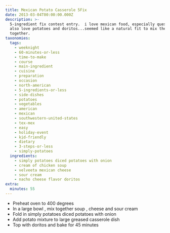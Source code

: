 ```yaml
---
title: Mexican Potato Casserole 5Fix
date: 2013-03-04T00:00:00.000Z
description: >-
  5-ingredient fix contest entry.  i love mexican food, especially queso.  i
  also love potatoes and doritos...seemed like a natural fit to mix them all
  together.
taxonomies:
  tags:
    - weeknight
    - 60-minutes-or-less
    - time-to-make
    - course
    - main-ingredient
    - cuisine
    - preparation
    - occasion
    - north-american
    - 5-ingredients-or-less
    - side-dishes
    - potatoes
    - vegetables
    - american
    - mexican
    - southwestern-united-states
    - tex-mex
    - easy
    - holiday-event
    - kid-friendly
    - dietary
    - 3-steps-or-less
    - simply-potatoes
  ingredients:
    - simply potatoes diced potatoes with onion
    - cream of chicken soup
    - velveeta mexican cheese
    - sour cream
    - nacho cheese flavor doritos
extra:
  minutes: 55
---
```

 - Preheat oven to 400 degrees
 - In a large bowl , mix together soup , cheese and sour cream
 - Fold in simply potatoes diced potatoes with onion
 - Add potato mixture to large greased casserole dish
 - Top with doritos and bake for 45 minutes
